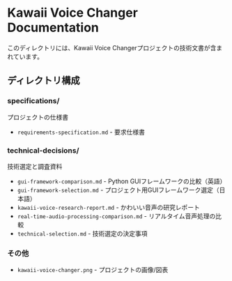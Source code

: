 # Kawaii Voice Changer Documentation

このディレクトリには、Kawaii Voice Changerプロジェクトの技術文書が含まれています。

## ディレクトリ構成

### specifications/
プロジェクトの仕様書
- `requirements-specification.md` - 要求仕様書

### technical-decisions/
技術選定と調査資料
- `gui-framework-comparison.md` - Python GUIフレームワークの比較（英語）
- `gui-framework-selection.md` - プロジェクト用GUIフレームワーク選定（日本語）
- `kawaii-voice-research-report.md` - かわいい音声の研究レポート
- `real-time-audio-processing-comparison.md` - リアルタイム音声処理の比較
- `technical-selection.md` - 技術選定の決定事項

### その他
- `kawaii-voice-changer.png` - プロジェクトの画像/図表
